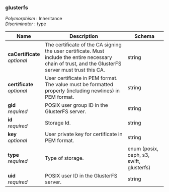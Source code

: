 
<a name="glusterfs"></a>
### glusterfs
*Polymorphism* : Inheritance  
*Discriminator* : type


|Name|Description|Schema|
|---|---|---|
|**caCertificate**  <br>*optional*|The certificate of the CA signing the user certificate. Must include the entire necessary chain of trust, and the GlusterFS server must trust this CA.|string|
|**certificate**  <br>*optional*|User certificate in PEM format. The value must be formatted properly (including newlines) in PEM format.|string|
|**gid**  <br>*required*|POSIX user group ID in the GlusterFS server.|string|
|**id**  <br>*required*|Storage Id.|string|
|**key**  <br>*optional*|User private key for certificate in PEM format.|string|
|**type**  <br>*required*|Type of storage.|enum (posix, ceph, s3, swift, glusterfs)|
|**uid**  <br>*required*|POSIX user ID in the GlusterFS server.|string|



